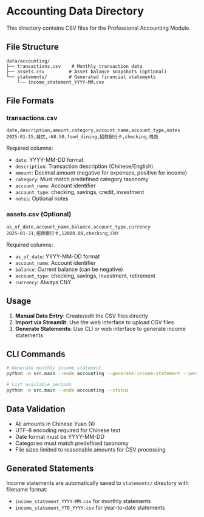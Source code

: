 # Accounting Data Directory

This directory contains CSV files for the Professional Accounting Module.

## File Structure

```
data/accounting/
├── transactions.csv    # Monthly transaction data
├── assets.csv         # Asset balance snapshots (optional)
└── statements/        # Generated financial statements
    └── income_statement_YYYY-MM.csv
```

## File Formats

### transactions.csv
```csv
date,description,amount,category,account_name,account_type,notes
2025-01-15,餐饮,-68.50,food_dining,招商银行卡,checking,晚饭
```

Required columns:
- `date`: YYYY-MM-DD format
- `description`: Transaction description (Chinese/English)
- `amount`: Decimal amount (negative for expenses, positive for income)  
- `category`: Must match predefined category taxonomy
- `account_name`: Account identifier
- `account_type`: checking, savings, credit, investment
- `notes`: Optional notes

### assets.csv (Optional)
```csv
as_of_date,account_name,balance,account_type,currency
2025-01-31,招商银行卡,12000.00,checking,CNY
```

Required columns:
- `as_of_date`: YYYY-MM-DD format
- `account_name`: Account identifier
- `balance`: Current balance (can be negative)
- `account_type`: checking, savings, investment, retirement
- `currency`: Always CNY

## Usage

1. **Manual Data Entry**: Create/edit the CSV files directly
2. **Import via Streamlit**: Use the web interface to upload CSV files
3. **Generate Statements**: Use CLI or web interface to generate income statements

## CLI Commands

```bash
# Generate monthly income statement
python -m src.main --mode accounting --generate-income-statement --period 2025-01

# List available periods
python -m src.main --mode accounting --status
```

## Data Validation

- All amounts in Chinese Yuan (¥)
- UTF-8 encoding required for Chinese text
- Date format must be YYYY-MM-DD
- Categories must match predefined taxonomy
- File sizes limited to reasonable amounts for CSV processing

## Generated Statements

Income statements are automatically saved to `statements/` directory with filename format:
- `income_statement_YYYY-MM.csv` for monthly statements
- `income_statement_YTD_YYYY.csv` for year-to-date statements